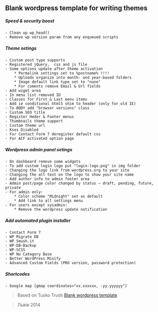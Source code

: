 ## Blank wordpress template for writing themes

##### Speed & security boost
    - Clean up wp_head()
    - Remove wp version param from any enqueued scripts

##### Theme setings
    - Custom post type supports
    - Registered jQuery,  css and js file
    - Some options update after theme activation
        * Permalink settings set to %postname% !!!!
        * Uploads organize into month- and year-based folders
        * Image default link type set to "none"
        * For coments remove Email & Url fields
    - Add wiget area
    - In menu list removed ID
    - Classes for First & Last menu items
    - Add ie conditional html5 shim to header (only for old IE)
    - To BODY add "browser versions" class
    - Custom SEO title
    - Register Heder & Footer menus
    - Thumbnails theme support
    - Custom theme url
    - Kses Disabled
    - For Contact Form 7 deregister default css
    - For ACF activated option page

##### Wordpress admin panel setings
    - On dashboard remove some widgets
    - To add custom login logo put "login-logo.png" in img folder
    - Changing the logo link from wordpress.org to your site
    - Changing the alt text on the logo to show your site name
    - Add author info to admin footer area
    - Admin post/page color changed by status – draft, pending, future, private
    - For admin only:
        * Color scheme "Midnight" set as default
        * Add link to all settings menu
    - For users except sysadmin:
        * Remove the wordpress update notification

##### Add automated plugin installer
    - Contact Form 7
    - WP Migrate DB
    - WP Smush.it
    - WP-DB-Backup
    - WP-SCSS
    - WP No Category Base
    - Better WordPress Minify
    - Advanced Custom Fields (PRO version, password protection)

##### Shortcodes
    - Google map [gmap coordinates="xx.xxxxxx, -yy.yyyyyy"]




>  Based on Tusko Trush <a href="https://github.com/Tusko/wp-theme-blank">Blank wordpress template</a>

>  Львів 2014
